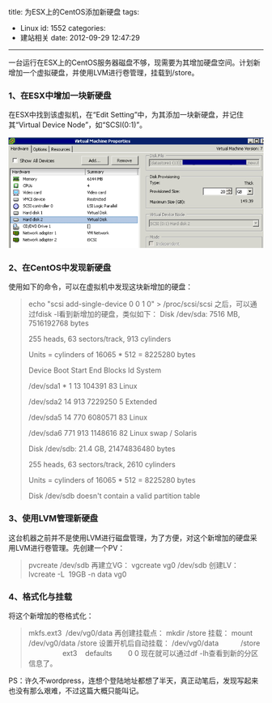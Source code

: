 title: 为ESX上的CentOS添加新硬盘
tags:
  - Linux
id: 1552
categories:
  - 建站相关
date: 2012-09-29 12:47:29
---

一台运行在ESX上的CentOS服务器磁盘不够，现需要为其增加硬盘空间。计划新增加一个虚拟硬盘，并使用LVM进行卷管理，挂载到/store。

### 1、在ESX中增加一块新硬盘

在ESX中找到该虚拟机，在“Edit Setting”中，为其添加一块新硬盘，并记住其“Virtual Device Node”，如“SCSI(0:1)”。<!--more-->

[![Add Disk to VM on ESX](/upfile/2012/09/add_disk_in_ESX.png "Add Disk to VM on ESX")](/upfile/2012/09/add_disk_in_ESX.png)

### 2、在CentOS中发现新硬盘

使用如下的命令，可以在虚拟机中发现这块新增加的硬盘：
> echo "scsi add-single-device 0 0 1 0" &gt; /proc/scsi/scsi
之后，可以通过fdisk -l看到新增加的硬盘，类似如下：
> Disk /dev/sda: 7516 MB, 7516192768 bytes
> 
> 255 heads, 63 sectors/track, 913 cylinders
> 
> Units = cylinders of 16065 * 512 = 8225280 bytes
> 
> 
> Device Boot Start End Blocks Id System
> 
> /dev/sda1 * 1 13 104391 83 Linux
> 
> /dev/sda2 14 913 7229250 5 Extended
> 
> /dev/sda5 14 770 6080571 83 Linux
> 
> /dev/sda6 771 913 1148616 82 Linux swap / Solaris
> 
> 
> Disk /dev/sdb: 21.4 GB, 21474836480 bytes
> 
> 255 heads, 63 sectors/track, 2610 cylinders
> 
> Units = cylinders of 16065 * 512 = 8225280 bytes
> 
> 
> Disk /dev/sdb doesn't contain a valid partition table

### 3、使用LVM管理新硬盘

这台机器之前并不是使用LVM进行磁盘管理，为了方便，对这个新增加的硬盘采用LVM进行卷管理。先创建一个PV：
> pvcreate /dev/sdb
再建立VG：
> vgcreate vg0 /dev/sdb
创建LV：
> lvcreate -L  19GB -n data vg0

### 4、格式化与挂载

将这个新增加的卷格式化：
> mkfs.ext3  /dev/vg0/data
再创建挂载点：
> mkdir /store
挂载：
> mount /dev/vg0/data /store
设置开机后自动挂载：
> /dev/vg0/data           /store                  ext3    defaults        0 0
现在就可以通过df -lh查看到新的分区信息了。

PS：许久不wordpress，连想个登陆地址都想了半天，真正动笔后，发现写起来也没有那么艰难，不过这篇大概只能叫记。